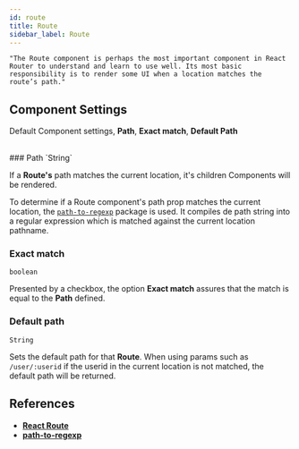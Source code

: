 ```yaml
---
id: route
title: Route
sidebar_label: Route
---
```


`"The Route component is perhaps the most important component in React Router to understand and learn to use well. Its most basic responsibility is to render some UI when a location matches the route’s path."`

## Component Settings
Default Component settings, __Path__, __Exact match__, __Default Path__

<br>
### Path
`String`

If a __Route's__ path matches the current location, it's children Components will be rendered.

To determine if a Route component's path prop matches the current location, the [`path-to-regexp`](https://github.com/pillarjs/path-to-regexp) package is used. It compiles de path string into a regular expression which is matched against the current location pathname.

### Exact match
`boolean`

Presented by a checkbox, the option __Exact match__ assures that the match is equal to the __Path__ defined.

### Default path
`String`

Sets the default path for that __Route__. When using params such as `/user/:userid` if the userid in the current location is not matched, the default path will be returned.

## References

* [__React Route__](https://reacttraining.com/react-router/web/api/Route)
* [__path-to-regexp__](https://github.com/pillarjs/path-to-regexp)
